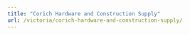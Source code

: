 ```yaml
---
title: "Corich Hardware and Construction Supply"
url: /victoria/corich-hardware-and-construction-supply/
---
```

